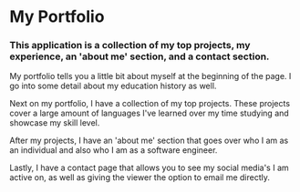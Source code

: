 # My Portfolio

  ### This application is a collection of my top projects, my experience, an 'about me' section, and a contact section.
  
  My portfolio tells you a little bit about myself at the beginning of the page. I go into some detail about my education history as well.
 
  Next on my portfolio, I have a collection of my top projects. These projects cover a large amount of languages I've learned over my time studying and showcase my skill level.
  
  After my projects, I have an 'about me' section that goes over who I am as an individual and also who I am as a software engineer.
  
  Lastly, I have a contact page that allows you to see my social media's I am active on, as well as giving the viewer the option to email me directly.
